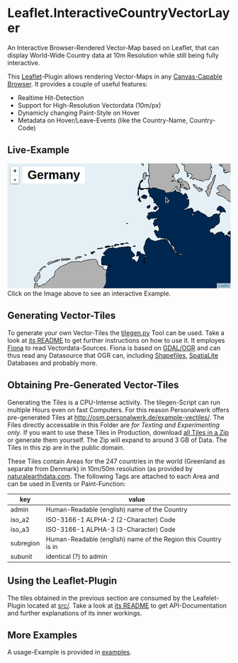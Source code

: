 # Leaflet.InteractiveCountryVectorLayer
An Interactive Browser-Rendered Vector-Map based on Leaflet, that can display World-Wide Country data at 10m Resolution while still being fully interactive.

This [Leaflet](http://leafletjs.com/)-Plugin allows rendering Vector-Maps in any [Canvas-Capable Browser](http://caniuse.com/canvas). It provides a couple of useful features:
 - Realtime Hit-Detection
 - Support for High-Resolution Vectordata (10m/px)
 - Dynamicly changing Paint-Style on Hover
 - Metadata on Hover/Leave-Events (like the Country-Name, Country-Code)

## Live-Example
[![Live Example](examples/countrynames.png?raw=true "Click on the Image to see an interactive Example.")](http://osm.personalwerk.de/example-vectiles/example/)
Click on the Image above to see an interactive Example.

## Generating Vector-Tiles
To generate your own Vector-Tiles the [tilegen.py](tilegen/tilegen.py) Tool can be used. Take a look at [its README](tilegen/) to get further instructions on how to use it. It employes [Fiona](https://pypi.python.org/pypi/Fiona) to read Vectordata-Sources. Fiona is based on [GDAL/OGR](http://www.gdal.org/) and can thus read any Datasource that OGR can, including [Shapefiles](http://en.wikipedia.org/wiki/Shapefile), [SpatiaLite](http://en.wikipedia.org/wiki/SpatiaLite) Databases and probably more.

## Obtaining Pre-Generated Vector-Tiles
Generating the Tiles is a CPU-Intense activity. The tilegen-Script can run multiple Hours even on fast Computers. For this reason Personalwerk offers pre-generated Tiles at http://osm.personalwerk.de/example-vectiles/. The Files directly accessable in this Folder are *for Texting and Experimenting only*. If you want to use these Tiles in Production, download [all Tiles in a Zip](http://osm.personalwerk.de/example-vectiles/example-vectiles.zip) or generate them yourself. The Zip will expand to around 3 GB of Data. The Tiles in this zip are in the public domain.

These Tiles contain Areas for the 247 countries in the world (Greenland as separate from Denmark) in 10m/50m resolution (as provided by [naturalearthdata.com](http://www.naturalearthdata.com/). The following Tags are attached to each Area and can be used in Events or Paint-Function:

key       | value
----------|---------------------------------------------
admin     | Human-Readable (english) name of the Country
iso_a2    | ISO-3166-1 ALPHA-2 (2-Character) Code
iso_a3    | ISO-3166-1 ALPHA-3 (3-Character) Code
subregion | Human-Readable (english) name of the Region this Country is in
subunit   | identical (?) to admin

## Using the Leaflet-Plugin
The tiles obtained in the previous section are consumed by the Leafelet-Plugin located at [src/](src/). Take a look at [its README](src/) to get API-Documentation and further explanations of its inner workings.

## More Examples
A usage-Example is provided in [examples](examples/).
